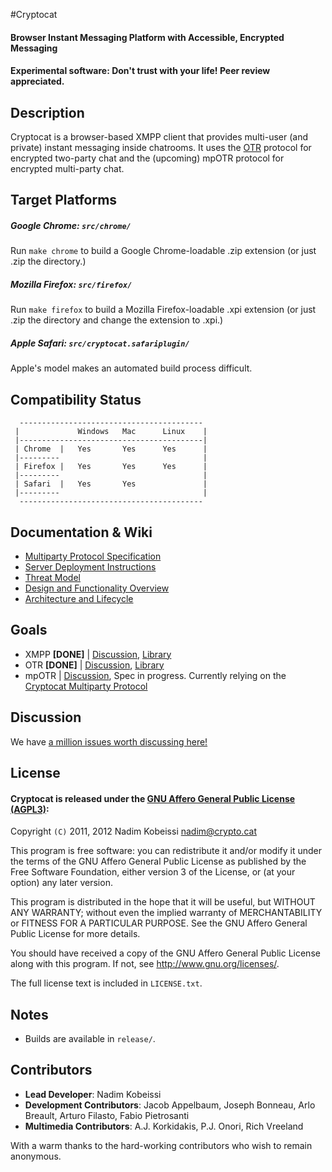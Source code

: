 ﻿#Cryptocat
#### Browser Instant Messaging Platform with Accessible, Encrypted Messaging
#### Experimental software: Don't trust with your life! Peer review appreciated.

## Description
Cryptocat is a browser-based XMPP client that provides multi-user (and private) instant messaging inside chatrooms. It uses the [OTR](http://www.cypherpunks.ca/otr/) protocol for encrypted two-party chat and the (upcoming) mpOTR protocol for encrypted multi-party chat.  

## Target Platforms
##### Google Chrome: `src/chrome/`
Run `make chrome` to build a Google Chrome-loadable .zip extension (or just .zip the directory.)
##### Mozilla Firefox: `src/firefox/`
Run `make firefox` to build a Mozilla Firefox-loadable .xpi extension (or just .zip the directory and change the extension to .xpi.)
##### Apple Safari: `src/cryptocat.safariplugin/`
Apple's model makes an automated build process difficult.  

## Compatibility Status
```
  -----------------------------------------
 |             Windows   Mac      Linux    |
 |-----------------------------------------|
 | Chrome  |   Yes       Yes      Yes      |
 |---------                                |
 | Firefox |   Yes       Yes      Yes      |
 |---------                                |
 | Safari  |   Yes       Yes               |
 |---------                                |
  -----------------------------------------
```  

## Documentation & Wiki
* [Multiparty Protocol Specification](https://github.com/cryptocat/cryptocat/wiki/Multiparty-Protocol-Specification)  
* [Server Deployment Instructions](https://github.com/cryptocat/cryptocat/wiki/Server-Deployment-Instructions)  
* [Threat Model](https://github.com/cryptocat/cryptocat/wiki/Threat-Model)  
* [Design and Functionality Overview](https://github.com/cryptocat/cryptocat/wiki/Design-and-Functionality)  
* [Architecture and Lifecycle](https://project.crypto.cat/documents/a&l.pdf)  

## Goals
* XMPP **[DONE]** | [Discussion](https://github.com/cryptocat/cryptocat/issues/83), [Library](http://strophe.im)
* OTR **[DONE]** | [Discussion](https://github.com/cryptocat/cryptocat/issues/84), [Library](https://github.com/arlolra/otr)
* mpOTR | [Discussion](https://github.com/cryptocat/cryptocat/issues/82), Spec in progress. Currently relying on the [Cryptocat Multiparty Protocol](https://github.com/cryptocat/cryptocat/wiki/Multiparty-Protocol-Specification)  

## Discussion
We have [a million issues worth discussing here!](https://github.com/cryptocat/cryptocat/issues)

## License
#### Cryptocat is released under the [GNU Affero General Public License (AGPL3)](https://www.gnu.org/licenses/agpl-3.0.html):  
Copyright `(C)` 2011, 2012 Nadim Kobeissi <nadim@crypto.cat>  

This program is free software: you can redistribute it and/or modify
it under the terms of the GNU Affero General Public License as
published by the Free Software Foundation, either version 3 of the
License, or (at your option) any later version.  

This program is distributed in the hope that it will be useful,
but WITHOUT ANY WARRANTY; without even the implied warranty of
MERCHANTABILITY or FITNESS FOR A PARTICULAR PURPOSE. See the
GNU Affero General Public License for more details.  

You should have received a copy of the GNU Affero General Public License
along with this program. If not, see <http://www.gnu.org/licenses/>.  

The full license text is included in `LICENSE.txt`.  

## Notes
* Builds are available in `release/`.

## Contributors
* **Lead Developer**: Nadim Kobeissi  
* **Development Contributors**: Jacob Appelbaum, Joseph Bonneau, Arlo Breault, Arturo Filasto, Fabio Pietrosanti  
* **Multimedia Contributors**: A.J. Korkidakis, P.J. Onori, Rich Vreeland  
  
With a warm thanks to the hard-working contributors who wish to remain anonymous.